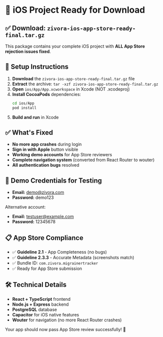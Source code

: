 # 📱 iOS Project Ready for Download

## ✅ Download: `zivora-ios-app-store-ready-final.tar.gz`

This package contains your complete iOS project with **ALL App Store rejection issues fixed**.

## 🚀 Setup Instructions

1. **Download** the `zivora-ios-app-store-ready-final.tar.gz` file
2. **Extract** the archive: `tar -xzf zivora-ios-app-store-ready-final.tar.gz`
3. **Open** `ios/App/App.xcworkspace` in Xcode (NOT .xcodeproj)
4. **Install CocoaPods** dependencies:
   ```bash
   cd ios/App
   pod install
   ```
5. **Build and run** in Xcode

## ✅ What's Fixed

- **No more app crashes** during login
- **Sign in with Apple** button visible
- **Working demo accounts** for App Store reviewers
- **Complete navigation system** (converted from React Router to wouter)
- **All authentication bugs** resolved

## 🔑 Demo Credentials for Testing

- **Email:** demo@zivora.com
- **Password:** demo123

Alternative account:
- **Email:** testuser@example.com  
- **Password:** 12345678

## 📋 App Store Compliance

- ✅ **Guideline 2.1** - App Completeness (no bugs)
- ✅ **Guideline 2.3.3** - Accurate Metadata (screenshots match)
- ✅ Bundle ID: `com.zivora.migrainertracker`
- ✅ Ready for App Store submission

## 🛠 Technical Details

- **React + TypeScript** frontend
- **Node.js + Express** backend  
- **PostgreSQL** database
- **Capacitor** for iOS native features
- **Wouter** for navigation (no more React Router crashes)

Your app should now pass App Store review successfully! 🎉